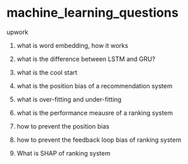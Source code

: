 # machine_learning_questions

upwork


1. what is word embedding, how it works
2. what is the difference between LSTM and GRU?


3. what is the cool start 


4. what is the position bias of a recommendation system


5. what is over-fitting and under-fitting


6. what is the performance meausre of a ranking system 


7. how to prevent the position bias

8. how to prevent the feedback loop bias of ranking system


9. What is SHAP of ranking system
